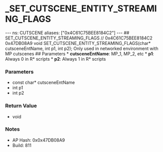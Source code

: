 # _SET_CUTSCENE_ENTITY_STREAMING_FLAGS

--- ns: CUTSCENE aliases: ["0x4C61C75BEE8184C2"] --- ## SET_CUTSCENE_ENTITY_STREAMING_FLAGS  // 0x4C61C75BEE8184C2 0x47DB08A9 void SET_CUTSCENE_ENTITY_STREAMING_FLAGS(char* cutsceneEntName, int p1, int p2);  Only used in networked environment with MP cutscenes  ## Parameters * **cutsceneEntName**: MP_1, MP_2, etc * **p1**: Always 0 in R* scripts * **p2**: Always 1 in R* scripts

### Parameters
* const char* cutsceneEntName
* int p1
* int p2

### Return Value
* void

### Notes
* AP Hash: 0x0x47DB08A9
* Build: 811

